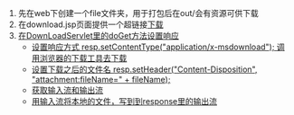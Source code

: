 1. 先在web下创建一个file文件夹，用于打包后在out/会有资源可供下载
2. 在download.jsp页面提供一个超链接<a href = "/download">下载
3. 在DownLoadServlet里的doGet方法设置响应
    - 设置响应方式  resp.setContentType("application/x-msdownload"); 调用浏览器的下载工具去下载
    - 设置下载之后的文件名  resp.setHeader("Content-Disposition", "attachment:fileName=" + fileName);
    - 获取输入流和输出流
    - 用输入流将本地的文件，写到到response里的输出流